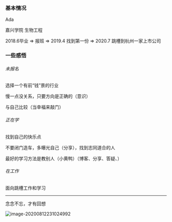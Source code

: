 ### 基本情况

Ada

嘉兴学院     生物工程

2018.6毕业 => 报班 => 2019.4 找到第一份 => 2020.7 跳槽到杭州一家上市公司

### 一些感悟

###### 未报名

选择一个有前“钱”景的行业

慢一点没关系，只要方向是正确的（意识）

与自己比较（当幸福来敲门）

###### 正在学

找到自己的快乐点

不要闭门造车，多曝光自己（分享），找到志同道合的人

最好的学习方法是教别人（小黄鸭）（博客、分享、答疑、）

###### 在工作

面向跳槽工作和学习

---

念念不忘，才有回想

![image-20200812231024992](C:\Users\ydzhou\AppData\Roaming\Typora\typora-user-images\image-20200812231024992.png)